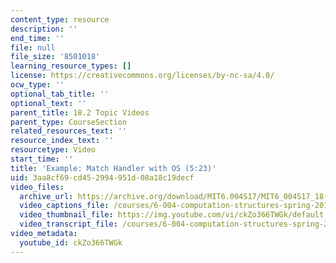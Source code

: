 ```yaml
---
content_type: resource
description: ''
end_time: ''
file: null
file_size: '8501018'
learning_resource_types: []
license: https://creativecommons.org/licenses/by-nc-sa/4.0/
ocw_type: ''
optional_tab_title: ''
optional_text: ''
parent_title: 18.2 Topic Videos
parent_type: CourseSection
related_resources_text: ''
resource_index_text: ''
resourcetype: Video
start_time: ''
title: 'Example: Match Handler with OS (5:23)'
uid: 3aa8cf69-cd45-2994-951d-08a18c19decf
video_files:
  archive_url: https://archive.org/download/MIT6.004S17/MIT6_004S17_18-02-03_300k.mp4
  video_captions_file: /courses/6-004-computation-structures-spring-2017/2cac77b72b2b576eb7f4968007e62257_ckZo366TWGk.vtt
  video_thumbnail_file: https://img.youtube.com/vi/ckZo366TWGk/default.jpg
  video_transcript_file: /courses/6-004-computation-structures-spring-2017/dfe8ac42644871ccf6889139f2d600b5_ckZo366TWGk.pdf
video_metadata:
  youtube_id: ckZo366TWGk
---
```

